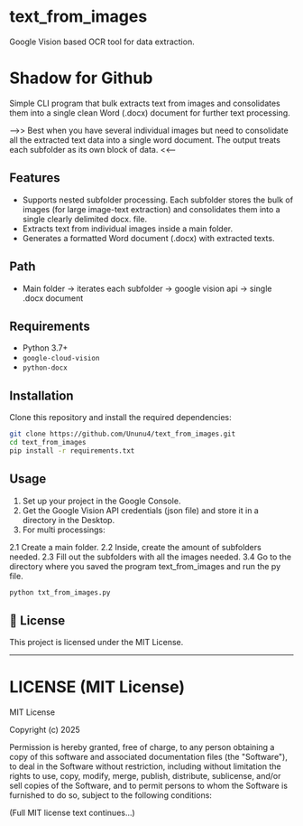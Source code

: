 # text_from_images
Google Vision based OCR tool for data extraction. 

# Shadow for Github

Simple CLI program that bulk extracts text from images and consolidates them into a single clean Word (.docx) document for further text processing.

-->> Best when you have several individual images but need to consolidate all the extracted text data into a single word document. The output treats each subfolder as its own block of data. <<--


## Features

- Supports nested subfolder processing. Each subfolder stores the bulk of images (for large image-text extraction) and consolidates them into a single clearly delimited docx. file. 
- Extracts text from individual images inside a main folder.
- Generates a formatted Word document (.docx) with extracted texts.


## Path

- Main folder -> iterates each subfolder -> google vision api -> single .docx document 

## Requirements
- Python 3.7+
- `google-cloud-vision`
- `python-docx`

## Installation

Clone this repository and install the required dependencies:

```bash
git clone https://github.com/Ununu4/text_from_images.git
cd text_from_images
pip install -r requirements.txt
```

## Usage
1. Set up your project in the Google Console.
2. Get the Google Vision API credentials (json file) and store it in a directory in the Desktop.
2. For multi processings:

2.1 Create a main folder.
2.2 Inside, create the amount of subfolders needed. 
2.3 Fill out the subfolders with all the images needed.
3.4 Go to the directory where you saved the program text_from_images and run the py file. 

```bash
python txt_from_images.py
```

## 📄 License
This project is licensed under the MIT License.

---

# LICENSE (MIT License)

MIT License

Copyright (c) 2025

Permission is hereby granted, free of charge, to any person obtaining a copy
of this software and associated documentation files (the "Software"), to deal
in the Software without restriction, including without limitation the rights
to use, copy, modify, merge, publish, distribute, sublicense, and/or sell
copies of the Software, and to permit persons to whom the Software is
furnished to do so, subject to the following conditions:

(Full MIT license text continues...)
